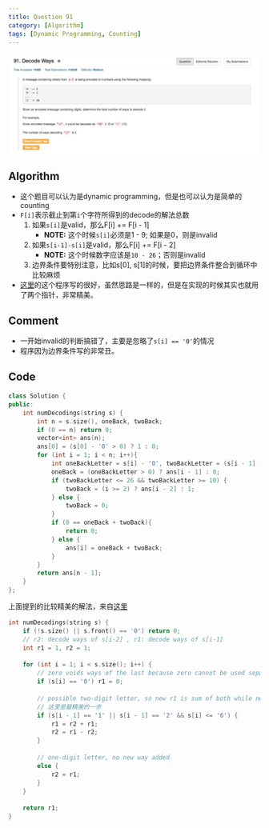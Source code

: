 ```yaml
---
title: Question 91
category: [Algorithm]
tags: [Dynamic Programming, Counting]
---
```


![Description](../Assets/Figure/question91.png)

## Algorithm 

- 这个题目可以认为是dynamic programming，但是也可以认为是简单的counting
- `F[i]`表示截止到第`i`个字符所得到的decode的解法总数
    1. 如果`s[i]`是valid，那么F[i] += F[i - 1]
        - **NOTE:** 这个时候`s[i]`必须是1 - 9; 如果是0，则是invalid
    2. 如果`s[i-1]-s[i]`是valid，那么F[i] += F[i - 2]
        - **NOTE:** 这个时候数字应该是`10 - 26`；否则是invalid
    3. 边界条件要特别注意，比如s[0], s[1]的时候，要把边界条件整合到循环中比较麻烦
- [这里](https://discuss.leetcode.com/topic/7025/a-concise-dp-solution)的这个程序写的很好，虽然思路是一样的，但是在实现的时候其实也就用了两个指针，非常精美。

## Comment

- 一开始invalid的判断搞错了，主要是忽略了`s[i] == '0'`的情况
- 程序因为边界条件写的非常丑。

## Code

```C++
class Solution {
public:
    int numDecodings(string s) {
        int n = s.size(), oneBack, twoBack;
        if (0 == n) return 0;
        vector<int> ans(n);
        ans[0] = (s[0] - '0' > 0) ? 1 : 0;
        for (int i = 1; i < n; i++){
            int oneBackLetter = s[i] - '0', twoBackLetter = (s[i - 1] - '0') * 10 + (s[i] - '0');
            oneBack = (oneBackLetter > 0) ? ans[i - 1] : 0;
            if (twoBackLetter <= 26 && twoBackLetter >= 10) {
                twoBack = (i >= 2) ? ans[i - 2] : 1;   
            } else {
                twoBack = 0;
            }
            if (0 == oneBack + twoBack){
                return 0;
            } else {
                ans[i] = oneBack + twoBack;
            }
        }
        return ans[n - 1];
    }
};
```

上面提到的比较精美的解法，来自[这里](https://discuss.leetcode.com/topic/7025/a-concise-dp-solution)

```c++
int numDecodings(string s) {
    if (!s.size() || s.front() == '0') return 0;
    // r2: decode ways of s[i-2] , r1: decode ways of s[i-1] 
    int r1 = 1, r2 = 1;
    
    for (int i = 1; i < s.size(); i++) {
        // zero voids ways of the last because zero cannot be used separately
        if (s[i] == '0') r1 = 0;

        // possible two-digit letter, so new r1 is sum of both while new r2 is the old r1
        // 这里是最精美的一步
        if (s[i - 1] == '1' || s[i - 1] == '2' && s[i] <= '6') {
            r1 = r2 + r1;
            r2 = r1 - r2;
        }

        // one-digit letter, no new way added
        else {
            r2 = r1;
        }
    }

    return r1;
}
```